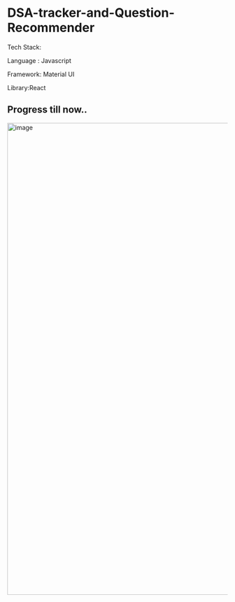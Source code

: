 ﻿# DSA-tracker-and-Question-Recommender
 Tech Stack:
 
 Language : Javascript
 
 Framework: Material UI
 
 Library:React

 ## Progress till now..
<img width="1920" height="1080" alt="image" src="https://github.com/user-attachments/assets/45f1db10-9feb-4ba8-8d05-9ee2c9c1f0a7" />


 



